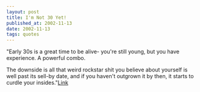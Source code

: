 ```yaml
---
layout: post
title: I'm Not 30 Yet!
published_at: 2002-11-13
date: 2002-11-13
tags: quotes
---
```


"Early 30s is a great time to be alive- you're still young, but you have experience. A powerful combo.  

The downside is all that weird rockstar shit you believe about yourself is well past its sell-by date, and if you haven't outgrown it by then, it starts to curdle your insides."[Link](http://www.gapingvoid.com/favs.htm)  